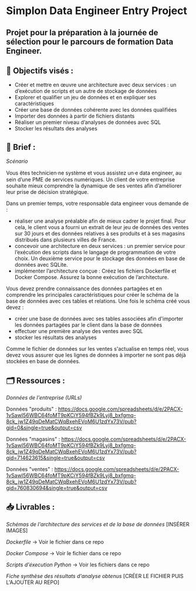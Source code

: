 # Simplon Data Engineer Entry Project

## Projet pour la préparation à la journée de sélection pour le parcours de formation Data Engineer.

## 🎯 Objectifs visés :
- Créer et mettre en œuvre une architecture avec deux services : un d’exécution de scripts et un
autre de stockage de données
- Explorer et qualifier un jeu de données et en expliquer ses caractéristiques
- Créer une base de données cohérente avec les données qualifiées
- Importer des données à partir de fichiers distants
- Réaliser un premier niveau d’analyses de données avec SQL
- Stocker les résultats des analyses

## 📝 Brief :

_Scénario_

Vous êtes technicien·ne système et vous assistez un⸱e data engineer, au sein d’une PME de services
numériques. Un client de votre entreprise souhaite mieux comprendre la dynamique de ses ventes afin
d’améliorer leur prise de décision stratégique.

Dans un premier temps, votre responsable data engineer vous demande de :
- réaliser une analyse préalable afin de mieux cadrer le projet final. Pour cela, le client vous a fourni
un extrait de leur jeu de données des ventes sur 30 jours et des données relatives à ses produits
et à ses magasins distribués dans plusieurs villes de France.
- concevoir une architecture en deux services : un premier service pour l’exécution des scripts dans le langage de programmation de
votre choix. Un deuxième service pour le stockage des données en base de données avec SQLite.
- implémenter l’architecture conçue : Créez les fichiers Dockerfile et Docker Compose. Assurez la bonne exécution de l’architecture.

Vous devez prendre connaissance des données partagées et en comprendre les principales
caractéristiques pour créer le schéma de la base de données avec ces tables et relations. Une fois le
schéma créé vous devez :
- créer une base de données avec ses tables associées afin d'importer les données partagées par
le client dans la base de données
- effectuer une première analyse des ventes avec SQL
- stocker les résultats des analyses

Comme le fichier de données sur les ventes s'actualise en temps réel, vous devez vous assurer que les
lignes de données à importer ne sont pas déjà stockées en base de données.

## 🗂 Ressources :

_Données de l'entreprise (URLs)_

Données "produits" : https://docs.google.com/spreadsheets/d/e/2PACX-1vSawI56WBC64foMT9pKCiY594fBZk9Lyj8_bxfgmq-8ck_jw1Z49qDeMatCWqBxehEVoM6U1zdYx73V/pub?gid=0&single=true&output=csv

Données "magasins" : https://docs.google.com/spreadsheets/d/e/2PACX-1vSawI56WBC64foMT9pKCiY594fBZk9Lyj8_bxfgmq-8ck_jw1Z49qDeMatCWqBxehEVoM6U1zdYx73V/pub?gid=714623615&single=true&output=csv

Données "ventes" : https://docs.google.com/spreadsheets/d/e/2PACX-1vSawI56WBC64foMT9pKCiY594fBZk9Lyj8_bxfgmq-8ck_jw1Z49qDeMatCWqBxehEVoM6U1zdYx73V/pub?gid=760830694&single=true&output=csv

## 📥 Livrables :

_Schémas de l'architecture des services et de la base de données_
[INSÉRER IMAGES]

_Dockerfile_
-> Voir le fichier dans ce repo

_Docker Compose_
-> Voir le fichier dans ce repo

_Scripts d'éxecution Python_
-> Voir les fichiers dans ce repo

_Fiche synthèse des résultats d'analyse obtenus_
[CRÉER LE FICHIER PUIS L'AJOUTER AU REPO]
